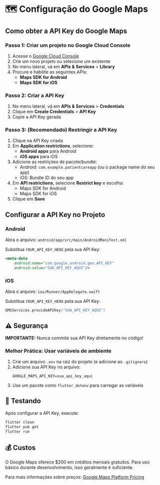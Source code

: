 # 🗺️ Configuração do Google Maps

## Como obter a API Key do Google Maps

### Passo 1: Criar um projeto no Google Cloud Console

1. Acesse o [Google Cloud Console](https://console.cloud.google.com/)
2. Crie um novo projeto ou selecione um existente
3. No menu lateral, vá em **APIs & Services** > **Library**
4. Procure e habilite as seguintes APIs:
   - **Maps SDK for Android**
   - **Maps SDK for iOS**

### Passo 2: Criar a API Key

1. No menu lateral, vá em **APIs & Services** > **Credentials**
2. Clique em **Create Credentials** > **API Key**
3. Copie a API Key gerada

### Passo 3: (Recomendado) Restringir a API Key

1. Clique na API Key criada
2. Em **Application restrictions**, selecione:
   - **Android apps** para Android
   - **iOS apps** para iOS
3. Adicione as restrições de pacote/bundle:
   - Android: `com.example.patientcareapp` (ou o package name do seu app)
   - iOS: Bundle ID do seu app
4. Em **API restrictions**, selecione **Restrict key** e escolha:
   - Maps SDK for Android
   - Maps SDK for iOS
5. Clique em **Save**

## Configurar a API Key no Projeto

### Android

Abra o arquivo: `android/app/src/main/AndroidManifest.xml`

Substitua `YOUR_API_KEY_HERE` pela sua API Key:

```xml
<meta-data
    android:name="com.google.android.geo.API_KEY"
    android:value="SUA_API_KEY_AQUI"/>
```

### iOS

Abra o arquivo: `ios/Runner/AppDelegate.swift`

Substitua `YOUR_API_KEY_HERE` pela sua API Key:

```swift
GMSServices.provideAPIKey("SUA_API_KEY_AQUI")
```

## ⚠️ Segurança

**IMPORTANTE:** Nunca commite sua API Key diretamente no código!

### Melhor Prática: Usar variáveis de ambiente

1. Crie um arquivo `.env` na raiz do projeto (e adicione ao `.gitignore`)
2. Adicione sua API Key no arquivo:
   ```
   GOOGLE_MAPS_API_KEY=sua_api_key_aqui
   ```
3. Use um pacote como `flutter_dotenv` para carregar as variáveis

## 🧪 Testando

Após configurar a API Key, execute:

```bash
flutter clean
flutter pub get
flutter run
```

## 💰 Custos

O Google Maps oferece $200 em créditos mensais gratuitos. Para uso básico durante desenvolvimento, isso geralmente é suficiente.

Para mais informações sobre preços: [Google Maps Platform Pricing](https://mapsplatform.google.com/pricing/)

